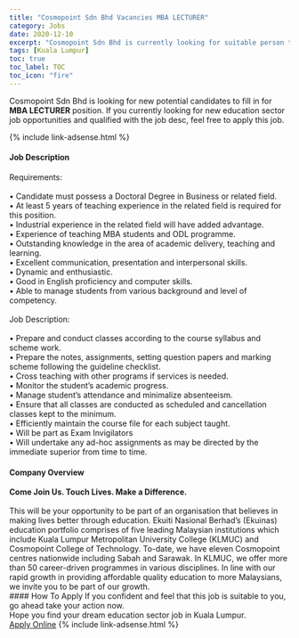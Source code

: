 ```yaml
---
title: "Cosmopoint Sdn Bhd Vacancies MBA LECTURER" 
category: Jobs 
date: 2020-12-10 
excerpt: "Cosmopoint Sdn Bhd is currently looking for suitable person to fill in the MBA LECTURER which positioned at Kuala Lumpur" 
tags: [Kuala Lumpur] 
toc: true 
toc_label: TOC 
toc_icon: "fire" 
--- 
```


<p>Cosmopoint Sdn Bhd is looking for new potential candidates to fill in for <b>MBA LECTURER</b> position. If you currently looking for new education sector job opportunities and qualified with the job desc, feel free to apply this job.
</p>{% include link-adsense.html %} 
 <div><div><div><h4>Job Description</h4></div></div><div><div><span><div><div><div>Requirements:</div><div><br>&#8226; Candidate must possess a Doctoral Degree in Business or related field.<br>&#8226; At least 5 years of teaching experience in the related field is required for this position.<br>&#8226; Industrial experience in the related field will have added advantage.<br>&#8226; Experience of teaching MBA students and ODL programme.<br>&#8226; Outstanding knowledge in the area of academic delivery, teaching and learning.<br>&#8226; Excellent communication, presentation and interpersonal skills.<br>&#8226; Dynamic and enthusiastic.<br>&#8226; Good in English proficiency and computer skills.<br>&#8226; Able to manage students from various background and level of competency.</div><div><br>Job Description:</div><div><br>&#8226; Prepare and conduct classes according to the course syllabus and scheme work.<br>&#8226; Prepare the notes, assignments, setting question papers and marking scheme following the guideline checklist.<br>&#8226; Cross teaching with other programs if services is needed.<br>&#8226; Monitor the student&#8217;s academic progress.<br>&#8226; Manage student&#8217;s attendance and minimalize absenteeism.<br>&#8226; Ensure that all classes are conducted as scheduled and cancellation classes kept to the minimum.<br>&#8226; Efficiently maintain the course file for each subject taught.<br>&#8226; Will be part as Exam Invigilators<br>&#8226; Will undertake any ad-hoc assignments as may be directed by the immediate superior from time to time.</div></div></div></span></div></div></div> 
<div><div><div><h4>Company Overview</h4></div></div><div><div><span><div><div>
<strong>Come Join Us. Touch Lives. Make a Difference.</strong></div>
<div>
<br>
	This will be your opportunity to be part of an organisation that believes in making lives better through education. Ekuiti Nasional Berhad&#8217;s (Ekuinas) education portfolio comprises of five leading Malaysian institutions which include Kuala Lumpur Metropolitan University College (KLMUC) and Cosmopoint College of Technology. To-date, we have eleven Cosmopoint centres nationwide including Sabah and Sarawak. In KLMUC, we offer more than 50 career-driven programmes in various disciplines. In line with our rapid growth in providing affordable quality education to more Malaysians, we invite you to be part of our growth.</div></div></span></div></div></div> 
#### How To Apply 
If you confident and feel that this job is suitable to you, go ahead take your action now. <br/> 
Hope you find your dream education sector job in Kuala Lumpur. <br/> 
<a href="https://www.jobstreet.com.my/en/job/mba-lecturer-4440215?jobId=jobstreet-my-job-4440215&sectionRank=19&token=0~93cc9387-2bf7-46fe-9f36-a5643e0329a1&fr=SRP%20View%20In%20New%20Ta" class="btn btn--info" target="_blank" rel="nofollow noopenner">Apply Online</a> 
{% include link-adsense.html %} 